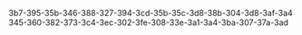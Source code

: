 3b7-395-35b-346-388-327-394-3cd-35b-35c-3d8-38b-304-3d8-3af-3a4
345-360-382-373-3c4-3ec-302-3fe-308-33e-3a1-3a4-3ba-307-37a-3ad
